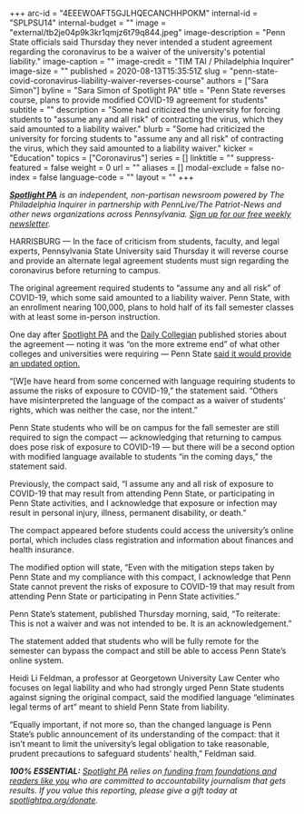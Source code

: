 +++
arc-id = "4EEEWOAFT5GJLHQECANCHHPOKM"
internal-id = "SPLPSU14"
internal-budget = ""
image = "external/tb2je04p9k3kr1qmjz6t79q844.jpeg"
image-description = "Penn State officials said Thursday they never intended a student agreement regarding the coronavirus to be a waiver of the university's potential liability."
image-caption = ""
image-credit = "TIM TAI / Philadelphia Inquirer"
image-size = ""
published = 2020-08-13T15:35:51Z
slug = "penn-state-covid-coronavirus-liability-waiver-reverses-course"
authors = ["Sara Simon"]
byline = "Sara Simon of Spotlight PA"
title = "Penn State reverses course, plans to provide modified COVID-19 agreement for students"
subtitle = ""
description = "Some had criticized the university for forcing students to \"assume any and all risk\" of contracting the virus, which they said amounted to a liability waiver."
blurb = "Some had criticized the university for forcing students to \"assume any and all risk\" of contracting the virus, which they said amounted to a liability waiver."
kicker = "Education"
topics = ["Coronavirus"]
series = []
linktitle = ""
suppress-featured = false
weight = 0
url = ""
aliases = []
modal-exclude = false
no-index = false
language-code = ""
layout = ""
+++

<a href="https://www.spotlightpa.org/"><i><b>Spotlight PA</b></i></a><i> is an independent, non-partisan newsroom powered by The Philadelphia Inquirer in partnership with PennLive/The Patriot-News and other news organizations across Pennsylvania. </i><a href="https://www.spotlightpa.org/newsletters"><i>Sign up for our free weekly newsletter</i></a><i>.</i>

HARRISBURG — In the face of criticism from students, faculty, and legal experts, Pennsylvania State University said Thursday it will reverse course and provide an alternate legal agreement students must sign regarding the coronavirus before returning to campus.

The original agreement required students to “assume any and all risk” of COVID-19, which some said amounted to a liability waiver. Penn State, with an enrollment nearing 100,000, plans to hold half of its fall semester classes with at least some in-person instruction.

One day after <a href="https://www.spotlightpa.org/news/2020/08/penn-state-coronavirus-covid-19-students-liability-waivers-fall-semester/">Spotlight PA</a> and the <a href="https://www.collegian.psu.edu/news/campus/article_37cb54d6-dc27-11ea-9189-e304e2e096bb.html">Daily Collegian</a> published stories about the agreement — noting it was “on the more extreme end” of what other colleges and universities were requiring — Penn State <a href="https://news.psu.edu/story/628278/2020/08/13/campus-life/penn-state-provides-updated-compact-option-students">said it would provide an updated option.</a>

“[W]e have heard from some concerned with language requiring students to assume the risks of exposure to COVID-19,” the statement said. “Others have misinterpreted the language of the compact as a waiver of students’ rights, which was neither the case, nor the intent.”

Penn State students who will be on campus for the fall semester are still required to sign the compact — acknowledging that returning to campus does pose risk of exposure to COVID-19 — but there will be a second option with modified language available to students “in the coming days,” the statement said.

Previously, the compact said, “I assume any and all risk of exposure to COVID-19 that may result from attending Penn State, or participating in Penn State activities, and I acknowledge that exposure or infection may result in personal injury, illness, permanent disability, or death.”

<script src="https://www.spotlightpa.org/embed.js" async></script><div data-spl-embed-version="1" data-spl-src="https://www.spotlightpa.org/embeds/newsletter-covid/"></div>

The compact appeared before students could access the university’s online portal, which includes class registration and information about finances and health insurance.

The modified option will state, “Even with the mitigation steps taken by Penn State and my compliance with this compact, I acknowledge that Penn State cannot prevent the risks of exposure to COVID-19 that may result from attending Penn State or participating in Penn State activities.”

Penn State’s statement, published Thursday morning, said, “To reiterate: This is not a waiver and was not intended to be. It is an acknowledgement.”

The statement added that students who will be fully remote for the semester can bypass the compact and still be able to access Penn State’s online system.

Heidi Li Feldman, a professor at Georgetown University Law Center who focuses on legal liability and who had strongly urged Penn State students against signing the original compact, said the modified language “eliminates legal terms of art” meant to shield Penn State from liability.

“Equally important, if not more so, than the changed language is Penn State’s public announcement of its understanding of the compact: that it isn’t meant to limit the university’s legal obligation to take reasonable, prudent precautions to safeguard students’ health,” Feldman said.

<i><b>100% ESSENTIAL:</b></i> <a href="https://www.spotlightpa.org/"><i>Spotlight PA</i></a><i> relies on</i><a href="https://www.spotlightpa.org/support"><i> funding from foundations and readers like you</i></a><i> who are committed to accountability journalism that gets results. If you value this reporting, please give a gift today at </i><a href="https://www.spotlightpa.org/donate"><i>spotlightpa.org/donate</i></a><i>.</i>
